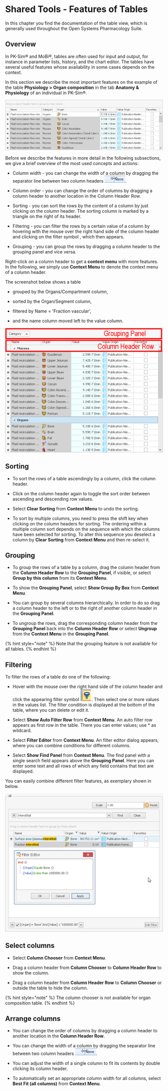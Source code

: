 # Shared Tools - Features of Tables

In this chapter you find the documentation of the table view, which is generally used throughout the Open Systems Pharmacology Suite.

## Overview‌

In PK-Sim® and MoBi®, tables are often used for input and output, for instance in parameter lists, history, and the chart editor. The tables have several useful features whose availability in some cases depends on the context.

In this section we describe the most important features on the example of the table **Physiology > Organ composition** in the tab **Anatomy & Physiology** of an individual in PK-Sim®.

![Organ Table](../assets/images/part-5/Table_Original.png)

Before we describe the features in more detail in the following subsections, we give a brief overview of the most used concepts and actions:

*   Column width \- you can change the width of a column by dragging the separator line between two column headers ![Image](../assets/icons/ColumnWidth.png).

*   Column order \- you can change the order of columns by dragging a column header to another location in the Column Header Row.

*   Sorting \- you can sort the rows by the content of a column by just clicking on the column header. The sorting column is marked by a triangle on the right of its header.

*   Filtering \- you can filter the rows by a certain value of a column by hovering with the mouse over the right hand side of the column header and clicking on the filter symbol , which then appears.

*   Grouping \- you can group the rows by dragging a column header to the grouping panel and vice versa.

Right-click on a column header to get a **context menu** with more features. In the following, we simply use **Context Menu** to denote the context menu of a column header.

The screenshot below shows a table

*   grouped by the Organs/Compartment column,

*   sorted by the Organ/Segment column,

*   filtered by Name = 'Fraction vascular',

*   and the name column moved left to the value column.

![Organ Table With Changes Applied](../assets/images/part-5/Table_OrganizedWithDescription.png)

## Sorting‌

*   To sort the rows of a table ascendingly by a column, click the column header.

*   Click on the column header again to toggle the sort order between ascending and descending row values.

*   Select **Clear Sorting** from **Context Menu** to undo the sorting.

*   To sort by multiple columns, you need to press the shift key when clicking on the column headers for sorting. The ordering within a multiple column sort depends on the sequence with which the columns have been selected for sorting. To alter this sequence you deselect a column by **Clear Sorting** from **Context Menu** and then re-select it.

## Grouping‌

*   To group the rows of a table by a column, drag the column header from the **Column Header Row** to the **Grouping Panel**, if visible, or select **Group by this column** from its **Context Menu**.

*   To show the **Grouping Panel**, select **Show Group By Box** from **Context Menu**.

*   You can group by several columns hierarchically. In order to do so drag a column header to the left or to the right of another column header in the **Grouping Panel**.

*   To ungroup the rows, drag the corresponding column header from the **Grouping Panel** back into the **Column Header Row** or select **Ungroup** from the **Context Menu** in the **Grouping Panel**.

{% hint style="note" %}
Note that the grouping feature is not available for all tables.
{% endhint %}

## Filtering‌

To filter the rows of a table do one of the following:

*   Hover with the mouse over the right hand side of the column header and click the appearing filter symbol ![Image](../assets/icons/FilterSymbol-Icon.png). Then select one or more values in the values list. The filter condition is displayed at the bottom of the table, where you can delete or edit it.

*   Select **Show Auto Filter Row** from **Context Menu**. An auto filter row appears as first row in the table. There you can enter values; use * as wildcard.

*   Select **Filter Editor** from **Context Menu**. An filter editor dialog appears, where you can combine conditions for different columns.

*   Select **Show Find Panel** from **Context Menu**. The find panel with a single search field appears above the **Grouping Panel**. Here you can enter some text and all rows of which any field contains that text are displayed.

You can easily combine different filter features, as exemplary shown in below.

![Organ Table With All Features Applied](../assets/images/part-5/Table_AllFilterFeatures.png)

## Select columns‌

*   Select **Column Chooser** from **Context Menu**.

*   Drag a column header from **Column Chooser** to **Column Header Row** to show the column.

*   Drag a column header from **Column Header Row** to **Column Chooser** or outside the table to hide the column.

{% hint style="note" %}
The column chooser is not available for organ composition table.
{% endhint %}

## Arrange columns‌

*   You can change the order of columns by dragging a column header to another location in the **Column Header Row**.

*   You can change the width of a column by dragging the separator line between two column headers ![Image](../assets/icons/ColumnWidth.png).

*   You can adjust the width of a single column to fit its contents by double clicking its column header.

*   To automatically set an appropriate column width for all columns, select **Best Fit (all columns)** from **Context Menu**.